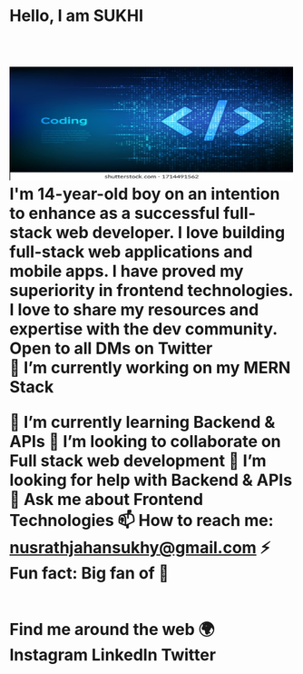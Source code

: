 <h1>Hello, I am SUKHI<h1/>
<br/>
<img src="programming-code-coding-hacker-background-260nw-1714491562.jpg" width="500px" height="200px"/>
<br/>
I'm 14-year-old boy on an intention to enhance as a successful full-stack web developer. I love building full-stack web applications and mobile apps. I have proved my superiority in frontend technologies. I love to share my resources and expertise with the dev community. Open to all DMs on Twitter
<br/>
🔭 I’m currently working on my MERN Stack
  
🌱 I’m currently learning Backend & APIs
👯 I’m looking to collaborate on Full stack web development
🤔 I’m looking for help with Backend & APIs
💬 Ask me about Frontend Technologies
📫 How to reach me: nusrathjahansukhy@gmail.com
⚡ Fun fact: Big fan of 🌈

<br/>
Find me around the web 🌍
Instagram
LinkedIn
Twitter
